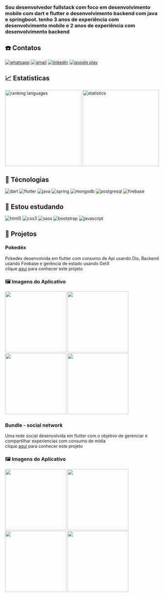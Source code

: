 
### Sou desenvolvedor fullstack com foco em desenvolvimento mobile com dart e flutter e desenvolvimento backend com java e springboot. tenho 3 anos de experiência com desenvolvimento mobile e 2 anos de experiência com desenvolvimento backend

## ☎️ Contatos

<div style="display: inline_block">
  <a href = "https://api.whatsapp.com/send?phone=5514991648334&text=Ol%C3%A1%2C%20Jonatas" target="_blank"> <img  alt="whatsapp"  src="https://img.shields.io/badge/WhatsApp-25D366?style=for-the-badge&logo=whatsapp&logoColor=white" target="_blank"></a> 
  <a href = "mailto:jonatas.calves@gmail.com"> <img  alt="gmail"  src="https://img.shields.io/badge/Gmail-D14836?style=for-the-badge&logo=gmail&logoColor=white" target="_blank"></a>
  <a href="https://www.linkedin.com/in/jonatascaetano/" target="_blank"> <img  alt="linkedin"  src="https://img.shields.io/badge/-LinkedIn-%230077B5?style=for-the-badge&logo=linkedin&logoColor=white" target="_blank"></a>
  <a href = "https://play.google.com/store/apps/developer?id=jonatas" target="_blank"> <img  alt="google play"  src="https://img.shields.io/badge/Google_Play-414141?style=for-the-badge&logo=google-play&logoColor=white" target="_blank"></a>
</div>  

## 📈 Estatisticas

<div align="start" style="display: inline_block">
  
<img alt="ranking languages" height="250px" src="https://github-readme-stats.vercel.app/api/top-langs/?username=jonatascaetano&locale=pt-br&hide=markifile"/>
  
<img alt="statistics" height="250px" src="https://github-readme-stats.vercel.app/api?username=jonatascaetano&count_private=true&show_icons=true&locale=pt-br"/>
</div>

## 🚀 Técnologias

<div style="display: inline_block">
  <img alt="dart" src="https://img.shields.io/badge/Dart-0175C2?style=for-the-badge&logo=dart&logoColor=white" /> 
  <img alt="flutter" src="https://img.shields.io/badge/Flutter-02569B?style=for-the-badge&logo=flutter&logoColor=white" />
  <img alt="java" src="https://img.shields.io/badge/Java-ED8B00?style=for-the-badge&logo=java&logoColor=white" /> 
  <img alt="spring" src="https://img.shields.io/badge/Spring-6DB33F?style=for-the-badge&logo=spring&logoColor=white" />
  <img alt="mongodb" src="https://img.shields.io/badge/MongoDB-4EA94B?style=for-the-badge&logo=mongodb&logoColor=white" />
  <img alt="postgresql" src="https://img.shields.io/badge/PostgreSQL-316192?style=for-the-badge&logo=postgresql&logoColor=white" />
  <img alt="firebase" src="https://img.shields.io/badge/Firebase-FFCA28?style=for-the-badge&logo=firebase&logoColor=white" />
  
</div>  

## 🎒 Estou estudando

<div style="display: inline_block">
  <img alt="html5" src="https://img.shields.io/badge/HTML-239120?style=for-the-badge&logo=html5&logoColor=white" /> 
  <img alt="css3" src="https://img.shields.io/badge/CSS-239120?&style=for-the-badge&logo=css3&logoColor=white" /> 
  <img alt="sass" src="https://img.shields.io/badge/Sass-CC6699?style=for-the-badge&logo=sass&logoColor=white" /> 
  <img alt="bootstrap" src="https://img.shields.io/badge/Bootstrap-563D7C?style=for-the-badge&logo=bootstrap&logoColor=white" />
  <img alt="javascript" src="https://img.shields.io/badge/JavaScript-F7DF1E?style=for-the-badge&logo=javascript&logoColor=black" />
  
</div> 

## 🚧 Projetos
  
### Pokedéx  

 Pokedéx desenvolvida em flutter com consumo de Api usando Dio, Backend usando Firebase e gerência de estado usando GetX  
 clique [aqui](https://github.com/jonatascaetano/Pokedex) para conhecer este projeto
 
 ### 🖼️ Imagens do Aplicativo
 
<div style="display: inline_block">
  <img src="https://user-images.githubusercontent.com/59484665/191779822-fe62d095-8469-4576-9968-7f07e11aabd3.png" width="200">
  <img src="https://user-images.githubusercontent.com/59484665/191779850-4be8eba3-2218-4d81-bf9f-0c44c61a1c0f.png" width="200">
  <img src="https://user-images.githubusercontent.com/59484665/191779893-dc81d281-4f13-4e04-a427-380f050ab31e.png" width="200">
  <img src="https://user-images.githubusercontent.com/59484665/191779976-3b9e3ebc-2a6d-4901-983f-8dcc31d6b200.png" width="200">
</div> 

### Bundle - social network  

 Uma rede social desenvolvida em flutter com o objetivo de gerenciar e compartilhar experiencias com consumo de mídia  
 clique [aqui](https://github.com/jonatascaetano/rede-social-aplicativo) para conhecer este projeto
 
 ### 🖼️ Imagens do Aplicativo
 
 <div style="display: inline_block">
<img src="https://user-images.githubusercontent.com/59484665/209180492-f6a26efd-daa7-48c7-83bf-fc9539514f58.png" width="200"> 
<img src="https://user-images.githubusercontent.com/59484665/209180498-44a5998b-d85c-4c8d-b65d-04398befe5e4.png" width="200"> 
<img src="https://user-images.githubusercontent.com/59484665/209180500-227e1133-7094-4b70-877b-8bf1577b078a.png" width="200"> 
<img src="https://user-images.githubusercontent.com/59484665/209180504-28b3cda3-06ca-4486-a8b8-6a16f9a538f1.png" width="200"> 
</div>
